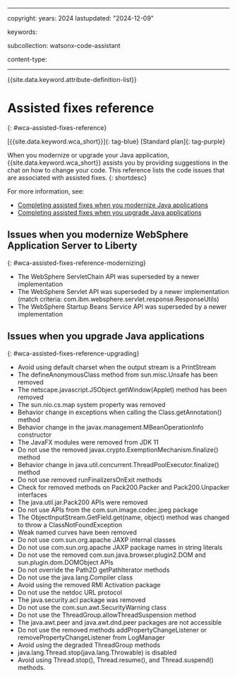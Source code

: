 
---

copyright:
   years: 2024
lastupdated: "2024-12-09"

keywords: 

subcollection: watsonx-code-assistant

content-type:

---

{{site.data.keyword.attribute-definition-list}}

# Assisted fixes reference
{: #wca-assisted-fixes-reference}



[{{site.data.keyword.wca_short}}]{: tag-blue} [Standard plan]{: tag-purple}

When you modernize or upgrade your Java application, {{site.data.keyword.wca_short}} assists you by providing suggestions in the chat on how to change your code. This reference lists the code issues that are associated with assisted fixes.
{: shortdesc}

For more information, see:
- [Completing assisted fixes when you modernize Java applications](/docs/watsonx-code-assistant?topic=watsonx-code-assistant-wca-modernize-java#wca-modernize-assistedfix)
- [Completing assisted fixes when you upgrade Java applications](/docs/watsonx-code-assistant?topic=watsonx-code-assistant-wca-upgrade-java#wca-upgrade-assistedfix)

## Issues when you modernize WebSphere Application Server to Liberty
{: #wca-assisted-fixes-reference-modernizing}

- The WebSphere ServletChain API was superseded by a newer implementation
- The WebSphere Servlet API was superseded by a newer implementation (match criteria: com.ibm.websphere.servlet.response.ResponseUtils)
- The WebSphere Startup Beans Service API was superseded by a newer implementation

## Issues when you upgrade Java applications
{: #wca-assisted-fixes-reference-upgrading}

- Avoid using default charset when the output stream is a PrintStream
- The defineAnonymousClass method from sun.misc.Unsafe has been removed
- The netscape.javascript.JSObject.getWindow(Applet) method has been removed
- The sun.nio.cs.map system property was removed
- Behavior change in exceptions when calling the Class.getAnnotation() method
- Behavior change in the javax.management.MBeanOperationInfo constructor
- The JavaFX modules were removed from JDK 11
- Do not use the removed javax.crypto.ExemptionMechanism.finalize() method
- Behavior change in java.util.concurrent.ThreadPoolExecutor.finalize() method
- Do not use removed runFinalizersOnExit methods
- Check for removed methods on Pack200.Packer and Pack200.Unpacker interfaces
- The java.util.jar.Pack200 APIs were removed
- Do not use APIs from the com.sun.image.codec.jpeg package
- The ObjectInputStream.GetField.get(name, object) method was changed to throw a ClassNotFoundException
- Weak named curves have been removed
- Do not use com.sun.org.apache JAXP internal classes
- Do not use com.sun.org.apache JAXP package names in string literals
- Do not use the removed com.sun.java.browser.plugin2.DOM and sun.plugin.dom.DOMObject APIs
- Do not override the Path2D getPathIterator methods
- Do not use the java.lang.Compiler class
- Avoid using the removed RMI Activation package
- Do not use the netdoc URL protocol
- The java.security.acl package was removed
- Do not use the com.sun.awt.SecurityWarning class
- Do not use the ThreadGroup.allowThreadSuspension method
- The java.awt.peer and java.awt.dnd.peer packages are not accessible
- Do not use the removed methods addPropertyChangeListener or removePropertyChangeListener from LogManager
- Avoid using the degraded ThreadGroup methods
- java.lang.Thread.stop(java.lang.Throwable) is disabled
- Avoid using Thread.stop(), Thread.resume(), and Thread.suspend() methods.
